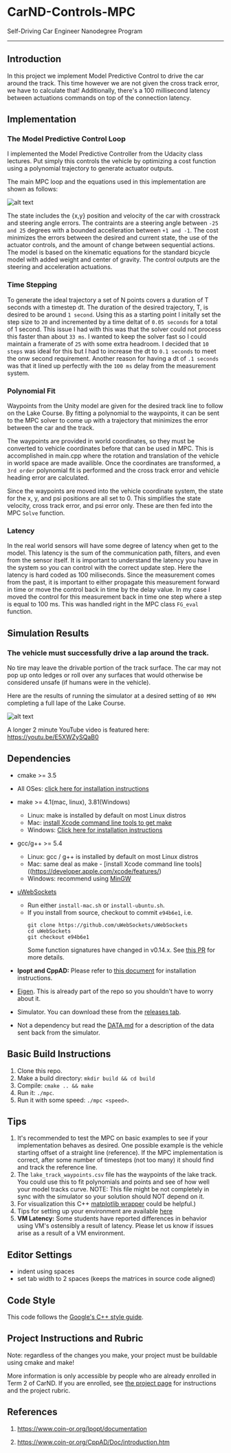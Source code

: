 # CarND-Controls-MPC
Self-Driving Car Engineer Nanodegree Program

---
## Introduction

In this project we implement Model Predictive Control to drive the car around the track. This time however we are not given the cross track error, we have to calculate that! Additionally, there's a 100 millisecond latency between actuations commands on top of the connection latency.

## Implementation

### The Model Predictive Control Loop

I implemented the Model Predictive Controller from the Udacity class lectures.  Put simply this controls the vehicle by optimizing a cost function using a polynomial trajectory to generate actuator outputs.

The main MPC loop and the equations used in this implementation are shown as follows:

![alt text](./MPC.png "MPC")

The state includes the {x,y} position and velocity of the car with crosstrack and steering angle errors. The contraints are a steering angle between ```-25 and 25``` degrees with a bounded accelleration between ```+1 and -1```.  The cost minimizes the errors between the desired and current state, the use of the actuator controls, and the amount of change between sequential actions.  The model is based on the kinematic equations for the standard bicycle model with added weight and center of gravity. The control outputs are the steering and acceleration actuations.

### Time Stepping

To generate the ideal trajectory a set of N points covers a duration of T seconds with a timestep dt.  The duration of the desired trajectory, T, is desired to be around ```1 second```.  Using this as a starting point I initally set the step size to ```20``` and incremented by a time deltat of ```0.05 seconds``` for a total of 1 second.  This issue I had with this was that the solver could not process this faster than about ```33 ms```.  I wanted to keep the solver fast so I could maintain a framerate of ```25``` with some extra headroom.  I decided that ```10 steps``` was ideal for this but I had to increase the dt to ```0.1 seconds``` to meet the onw second requirement.  Another reason for having a dt of ```.1 seconds``` was that it lined up perfectly with the ```100 ms``` delay from the measurement system.

### Polynomial Fit

Waypoints from the Unity model are given for the desired track line to follow on the Lake Course.  By fitting a polynomial to the waypoints, it can be sent to the MPC solver to come up with a trajectory that minimizes the error between the car and the track.

The waypoints are provided in world coordinates, so they must be converted to vehicle coordinates before that can be used in MPC.  This is accomplished in main.cpp where the rotation and translation of the vehicle in world space are made availible.  Once the coordinates are transformed, a ```3rd order``` polynomial fit is performed and the cross track error and vehicle heading error are calculated.

Since the waypoints are moved into the vehicle coordinate system, the state for the x, y, and psi positions are all set to 0.  This simplifies the state velocity, cross track error, and psi error only.  These are then fed into the MPC ```Solve``` function.

### Latency

In the real world sensors will have some degree of latency when get to the model.  This latency is the sum of the communication path, filters, and even from the sensor itself.  It is important to understand the latency you have in the system so you can control with the correct update step.  Here the latency is hard coded as 100 miliseconds. Since the measurement comes from the past, it is important to either propagate this measurement forward in time or move the control back in time by the delay value.  In my case I moved the control for this measurement back in time one step where a step is equal to 100 ms. This was handled right in the MPC class ```FG_eval``` function.

## Simulation Results

### The vehicle must successfully drive a lap around the track.

No tire may leave the drivable portion of the track surface. The car may not pop up onto ledges or roll over any surfaces that would otherwise be considered unsafe (if humans were in the vehicle).

Here are the results of running the simulator at a desired setting of ```80 MPH``` completing a full lape of the Lake Course.

![alt text](./MPC_80_MPH.gif "80 MPH")

A longer 2 minute YouTube video is featured here: https://youtu.be/E5XWZySQaB0

## Dependencies

* cmake >= 3.5
 * All OSes: [click here for installation instructions](https://cmake.org/install/)
* make >= 4.1(mac, linux), 3.81(Windows)
  * Linux: make is installed by default on most Linux distros
  * Mac: [install Xcode command line tools to get make](https://developer.apple.com/xcode/features/)
  * Windows: [Click here for installation instructions](http://gnuwin32.sourceforge.net/packages/make.htm)
* gcc/g++ >= 5.4
  * Linux: gcc / g++ is installed by default on most Linux distros
  * Mac: same deal as make - [install Xcode command line tools]((https://developer.apple.com/xcode/features/)
  * Windows: recommend using [MinGW](http://www.mingw.org/)
* [uWebSockets](https://github.com/uWebSockets/uWebSockets)
  * Run either `install-mac.sh` or `install-ubuntu.sh`.
  * If you install from source, checkout to commit `e94b6e1`, i.e.
    ```
    git clone https://github.com/uWebSockets/uWebSockets
    cd uWebSockets
    git checkout e94b6e1
    ```
    Some function signatures have changed in v0.14.x. See [this PR](https://github.com/udacity/CarND-MPC-Project/pull/3) for more details.

* **Ipopt and CppAD:** Please refer to [this document](https://github.com/udacity/CarND-MPC-Project/blob/master/install_Ipopt_CppAD.md) for installation instructions.
* [Eigen](http://eigen.tuxfamily.org/index.php?title=Main_Page). This is already part of the repo so you shouldn't have to worry about it.
* Simulator. You can download these from the [releases tab](https://github.com/udacity/self-driving-car-sim/releases).
* Not a dependency but read the [DATA.md](./DATA.md) for a description of the data sent back from the simulator.


## Basic Build Instructions

1. Clone this repo.
2. Make a build directory: `mkdir build && cd build`
3. Compile: `cmake .. && make`
4. Run it: `./mpc`.
5. Run it with some speed: `./mpc <speed>`.

## Tips

1. It's recommended to test the MPC on basic examples to see if your implementation behaves as desired. One possible example
is the vehicle starting offset of a straight line (reference). If the MPC implementation is correct, after some number of timesteps
(not too many) it should find and track the reference line.
2. The `lake_track_waypoints.csv` file has the waypoints of the lake track. You could use this to fit polynomials and points and see of how well your model tracks curve. NOTE: This file might be not completely in sync with the simulator so your solution should NOT depend on it.
3. For visualization this C++ [matplotlib wrapper](https://github.com/lava/matplotlib-cpp) could be helpful.)
4.  Tips for setting up your environment are available [here](https://classroom.udacity.com/nanodegrees/nd013/parts/40f38239-66b6-46ec-ae68-03afd8a601c8/modules/0949fca6-b379-42af-a919-ee50aa304e6a/lessons/f758c44c-5e40-4e01-93b5-1a82aa4e044f/concepts/23d376c7-0195-4276-bdf0-e02f1f3c665d)
5. **VM Latency:** Some students have reported differences in behavior using VM's ostensibly a result of latency.  Please let us know if issues arise as a result of a VM environment.

## Editor Settings

* indent using spaces
* set tab width to 2 spaces (keeps the matrices in source code aligned)

## Code Style

This code follows the [Google's C++ style guide](https://google.github.io/styleguide/cppguide.html).

## Project Instructions and Rubric

Note: regardless of the changes you make, your project must be buildable using
cmake and make!

More information is only accessible by people who are already enrolled in Term 2
of CarND. If you are enrolled, see [the project page](https://classroom.udacity.com/nanodegrees/nd013/parts/40f38239-66b6-46ec-ae68-03afd8a601c8/modules/f1820894-8322-4bb3-81aa-b26b3c6dcbaf/lessons/b1ff3be0-c904-438e-aad3-2b5379f0e0c3/concepts/1a2255a0-e23c-44cf-8d41-39b8a3c8264a)
for instructions and the project rubric.

## References

1. https://www.coin-or.org/Ipopt/documentation

2. https://www.coin-or.org/CppAD/Doc/introduction.htm